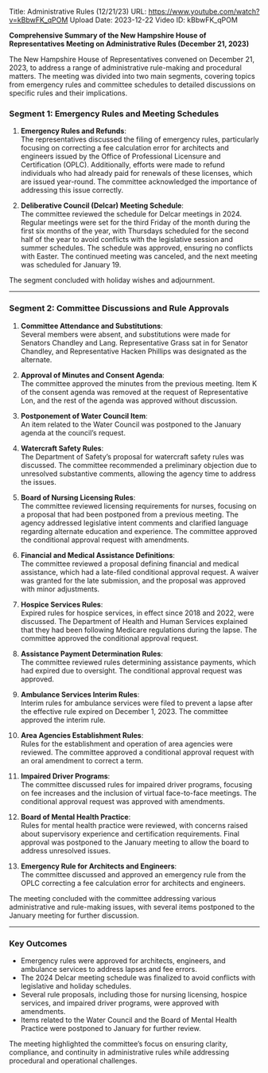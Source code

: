 Title: Administrative Rules (12/21/23)
URL: https://www.youtube.com/watch?v=kBbwFK_qPOM
Upload Date: 2023-12-22
Video ID: kBbwFK_qPOM

**Comprehensive Summary of the New Hampshire House of Representatives Meeting on Administrative Rules (December 21, 2023)**

The New Hampshire House of Representatives convened on December 21, 2023, to address a range of administrative rule-making and procedural matters. The meeting was divided into two main segments, covering topics from emergency rules and committee schedules to detailed discussions on specific rules and their implications.

### **Segment 1: Emergency Rules and Meeting Schedules**
1. **Emergency Rules and Refunds**:  
   The representatives discussed the filing of emergency rules, particularly focusing on correcting a fee calculation error for architects and engineers issued by the Office of Professional Licensure and Certification (OPLC). Additionally, efforts were made to refund individuals who had already paid for renewals of these licenses, which are issued year-round. The committee acknowledged the importance of addressing this issue correctly.

2. **Deliberative Council (Delcar) Meeting Schedule**:  
   The committee reviewed the schedule for Delcar meetings in 2024. Regular meetings were set for the third Friday of the month during the first six months of the year, with Thursdays scheduled for the second half of the year to avoid conflicts with the legislative session and summer schedules. The schedule was approved, ensuring no conflicts with Easter. The continued meeting was canceled, and the next meeting was scheduled for January 19.

The segment concluded with holiday wishes and adjournment.

---

### **Segment 2: Committee Discussions and Rule Approvals**
1. **Committee Attendance and Substitutions**:  
   Several members were absent, and substitutions were made for Senators Chandley and Lang. Representative Grass sat in for Senator Chandley, and Representative Hacken Phillips was designated as the alternate.

2. **Approval of Minutes and Consent Agenda**:  
   The committee approved the minutes from the previous meeting. Item K of the consent agenda was removed at the request of Representative Lon, and the rest of the agenda was approved without discussion.

3. **Postponement of Water Council Item**:  
   An item related to the Water Council was postponed to the January agenda at the council’s request.

4. **Watercraft Safety Rules**:  
   The Department of Safety’s proposal for watercraft safety rules was discussed. The committee recommended a preliminary objection due to unresolved substantive comments, allowing the agency time to address the issues.

5. **Board of Nursing Licensing Rules**:  
   The committee reviewed licensing requirements for nurses, focusing on a proposal that had been postponed from a previous meeting. The agency addressed legislative intent comments and clarified language regarding alternate education and experience. The committee approved the conditional approval request with amendments.

6. **Financial and Medical Assistance Definitions**:  
   The committee reviewed a proposal defining financial and medical assistance, which had a late-filed conditional approval request. A waiver was granted for the late submission, and the proposal was approved with minor adjustments.

7. **Hospice Services Rules**:  
   Expired rules for hospice services, in effect since 2018 and 2022, were discussed. The Department of Health and Human Services explained that they had been following Medicare regulations during the lapse. The committee approved the conditional approval request.

8. **Assistance Payment Determination Rules**:  
   The committee reviewed rules determining assistance payments, which had expired due to oversight. The conditional approval request was approved.

9. **Ambulance Services Interim Rules**:  
   Interim rules for ambulance services were filed to prevent a lapse after the effective rule expired on December 1, 2023. The committee approved the interim rule.

10. **Area Agencies Establishment Rules**:  
    Rules for the establishment and operation of area agencies were reviewed. The committee approved a conditional approval request with an oral amendment to correct a term.

11. **Impaired Driver Programs**:  
    The committee discussed rules for impaired driver programs, focusing on fee increases and the inclusion of virtual face-to-face meetings. The conditional approval request was approved with amendments.

12. **Board of Mental Health Practice**:  
    Rules for mental health practice were reviewed, with concerns raised about supervisory experience and certification requirements. Final approval was postponed to the January meeting to allow the board to address unresolved issues.

13. **Emergency Rule for Architects and Engineers**:  
    The committee discussed and approved an emergency rule from the OPLC correcting a fee calculation error for architects and engineers.

The meeting concluded with the committee addressing various administrative and rule-making issues, with several items postponed to the January meeting for further discussion.

---

### **Key Outcomes**
- Emergency rules were approved for architects, engineers, and ambulance services to address lapses and fee errors.
- The 2024 Delcar meeting schedule was finalized to avoid conflicts with legislative and holiday schedules.
- Several rule proposals, including those for nursing licensing, hospice services, and impaired driver programs, were approved with amendments.
- Items related to the Water Council and the Board of Mental Health Practice were postponed to January for further review.

The meeting highlighted the committee’s focus on ensuring clarity, compliance, and continuity in administrative rules while addressing procedural and operational challenges.